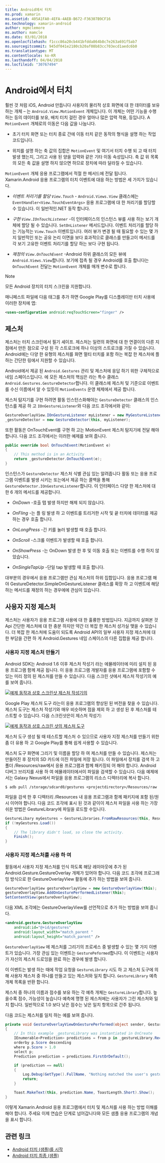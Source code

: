 ```yaml
---
title: Android에서 터치
ms.prod: xamarin
ms.assetid: 405A1FA0-4EFA-4AEB-B672-F36307B9CF16
ms.technology: xamarin-android
author: mgmclemore
ms.author: mamcle
ms.date: 03/01/2018
ms.openlocfilehash: f1ccc86a20cb441bfdda864b8c7e263a691f5ab7
ms.sourcegitcommit: 945df041e2180cb20af08b83cc703ecd1aedc6b0
ms.translationtype: MT
ms.contentlocale: ko-KR
ms.lasthandoff: 04/04/2018
ms.locfileid: "30767494"
---
```

# <a name="touch-in-android"></a>Android에서 터치

훨씬 것 처럼 iOS, Android 만듭니다 사용자의 물리적 상호 화면에 대 한 데이터를 보유 하는 개체 &ndash; 는 `Android.View.MotionEvent` 개체입니다. 이 개체는 어떤 기능을 수행 하는 등의 데이터를 보유, 배치 터치 걸린 경우 얼마나 많은 압력 적용, 등입니다. A `MotionEvent` 개체로의 이동은 다음 값을 나눕니다.

-  초기 터치 화면 또는 터치 종료 간에 이동 터치 같은 동작의 형식을 설명 하는 작업 코드입니다.

-  위치를 설명 하는 축 값의 집합은 `MotionEvent` 및 여기서 터치 수행 되 고 때 터치 발생 했는지, 그리고 사용 된 양을 압력와 같은 기타 이동 속성입니다.
   축 값 위 목록의 모든 축 값을 설명 하지 않으면 하므로 장치에 따라 달라질 수 있습니다.


`MotionEvent` 개체 응용 프로그램에서 적절 한 메서드에 전달 됩니다. Xamarin.Android 응용 프로그램의 터치 이벤트에 대응 하는 방법은 세 가지가 있습니다.

-  *이벤트 처리기를 할당 `View.Touch`*  - `Android.Views.View` 클래스에는 `EventHandler<View.TouchEventArgs>` 응용 프로그램에 대 한 처리기를 할당할 수 있습니다. 이 일반적인.NET 동작 합니다.

-  *구현 `View.IOnTouchListener`*  -이 인터페이스의 인스턴스 뷰를 사용 하는 보기 개체에 할당 될 수 있습니다. `SetOnListener` 메서드입니다. 이벤트 처리기를 할당 하는 기능적는 `View.Touch` 이벤트입니다. 여러 뷰가 변경 될 때 필요할 수 있는 몇 가지 일반적인 또는 공유 논리 이면을 보다 효과적으로 클래스를 만들고이 메서드를 각 보기 고유한 이벤트 처리기를 할당 하는 보다 구현 됩니다.

-  *재정의 `View.OnTouchEvent`*  -Android 하위 클래스의 모든 뷰에 `Android.Views.View`합니다. 보기에 접촉 될 경우 Android를 호출 합니다는 `OnTouchEvent` 전달는 `MotionEvent` 개체를 매개 변수로 합니다.


> [!NOTE]
> 모든 Android 장치의 터치 스크린을 지원합니다. 

매니페스트 파일에 다음 태그를 추가 하면 Google Play를 디스플레이만 터치 사용에 이러한 장치에 앱:

```xml
<uses-configuration android:reqTouchScreen="finger" />
```

## <a name="gestures"></a>제스처

제스처는 터치 스크린에서 필기 셰이프. 제스처는 일련의 화면에 대 한 연결이의 다른 지점에서 만든 점으로 구성 된 각 스트로크에 하나 이상의 스트로크를 가질 수 있습니다. Android에는 다양 한 유형의 제스처를 화면 멀티 터치를 포함 하는 복잡 한 제스처에 플 하는 간단한 링에서 지원할 수 있습니다.

Android에서 제공 된 `Android.Gestures` 관리 및 제스처에 응답 하기 위한 구체적으로 네임 스페이스입니다. 에 모든 제스처의 핵심은 라는 특수 클래스 `Android.Gestures.GestureDetector`합니다. 이 클래스에 제스처 및 기준으로 이벤트를 수신 이름에서 알 수 있듯이 `MotionEvents` 운영 체제에서 제공 합니다.

제스처 탐지기를 구현 하려면 활동 인스턴스화해야는 `GestureDetector` 클래스의 인스턴스를 제공 하 고 `IOnGestureListener`와 다음 코드 조각에서와 같이:

```csharp
GestureOverlayView.IOnGestureListener myListener = new MyGestureListener();
_gestureDetector = new GestureDetector(this, myListener);
```

또한 활동은 OnTouchEvent를 구현 하 고는 MotionEvent 제스처 탐지기에 전달 해야 합니다. 다음 코드 조각에서는 이러한 예제를 보여 줍니다.

```csharp
public override bool OnTouchEvent(MotionEvent e)
{
    // This method is in an Activity
    return _gestureDetector.OnTouchEvent(e);
}
```

인스턴스가 `GestureDetector` 제스처 식별 관심 있는 알려줍니다 활동 또는 응용 프로그램 이벤트를 발생 시키는 또는에서 제공 하는 콜백을 통해 `GestureDetector.IOnGestureListener`합니다.
이 인터페이스 다양 한 제스처에 대 한 6 개의 메서드를 제공합니다.

-  *OnDown* -호출 탭 발생 하지만 해제 되지 않습니다.

-  *OnFling* -는 플 링 발생 하 고 이벤트를 트리거한 시작 및 끝 터치에 데이터를 제공 하는 경우 호출 합니다.

-  *OnLongPress* -긴 키를 눌러 발생할 때 호출 합니다.

-  *OnScroll* -스크롤 이벤트가 발생할 때 호출 합니다.

-  *OnShowPress* -는 OnDown 발생 한 후 및 이동 호출 또는 이벤트를 수행 하지 않았습니다.

-  *OnSingleTapUp* -단일 tap 발생할 때 호출 합니다.


대부분의 경우에서 응용 프로그램만 관심 제스처의 하위 집합입니다. 응용 프로그램 해야 GestureDetector.SimpleOnGestureListener 클래스를 확장 하 고 이벤트에 해당 하는 메서드를 재정의 하는 경우에에 관심이 있습니다.

## <a name="custom-gestures"></a>사용자 지정 제스처

제스처는 사용자가 응용 프로그램 사용에 대 한 훌륭한 방법입니다. 지금까지 살펴본 것 Api 간단한 제스처에 대 한 충분 하지만 약간 더 복잡 한 제스처 성가실 맺을 수 있습니다. 더 복잡 한 제스처에 도움이 되도록 Android API의 일부 사용자 지정 제스처에 대 한 부담을 간편 하 게 Android.Gestures 네임 스페이스의 다른 집합을 제공 합니다.

### <a name="creating-custom-gestures"></a>사용자 지정 제스처 만들기

Android SDK는 Android 1.6 이후 제스처 작성기 라는 에뮬레이터에 미리 설치 된 응용 프로그램 함께 제공 됩니다. 이 응용 프로그램 개발자를 응용 프로그램에 포함할 수 있는 미리 정의 된 제스처를 만들 수 있습니다. 다음 스크린 샷에서 제스처 작성기의 예를 보여 줍니다.

[![예제 동작과 상호 스크린샷 제스처 작성기의](touch-in-android-images/image11.png)](touch-in-android-images/image11.png#lightbox)

Google Play 제스처 도구 라는이 응용 프로그램의 향상된 된 버전을 찾을 수 있습니다. 제스처 도구는 제스처 작성기와 매우 비슷하며 점을 제외 하 고 생성 된 후 제스처를 테스트할 수 있습니다. 다음 스크린샷은이 제스처 작성기:

[![예제 동작과 상호 스크린 샷의 제스처 도구](touch-in-android-images/image12.png)](touch-in-android-images/image12.png#lightbox)

제스처 도구 생성 될 때 테스트할 제스처 수 있으므로 사용자 지정 제스처를 만들기 위한 좀 더 유용 하 고 Google Play를 통해 쉽게 사용할 수 있습니다.

제스처 도구 화면에 그리기 및 이름을 할당 하 여 제스처를 만들 수 있습니다. 제스처는 만들어진 후 장치의 SD 카드에 이진 파일에 저장 됩니다. 이 파일에서 장치를 검색 하 고 폴더 /Resources/raw에서 응용 프로그램과 함께 패키징되 어 해야 합니다. Android 디버그 브리지를 사용 하 여 에뮬레이터에서이 파일을 검색할 수 있습니다. 다음 예제에서는 Galaxy Nexus에서 파일을 응용 프로그램의 리소스 디렉터리에 복사 합니다.

```shell
$ adb pull /storage/sdcard0/gestures <projectdirectory>/Resources/raw
```

파일을 검색 한 후 디렉터리 /Resources 내 응용 프로그램과 함께 패키지에 포함 된/원시 이어야 합니다. 다음 코드 조각에 표시 된 것과 같이이 제스처 파일을 사용 하는 가장 쉬운 방법은 GestureLibrary에 파일을 로드할 수입니다.

```csharp
GestureLibary myGestures = GestureLibraries.FromRawResources(this, Resource.Raw.gestures);
if (!myGestures.Load())
{
    // The library didn't load, so close the activity.
    Finish();
}
```

### <a name="using-custom-gestures"></a>사용자 지정 제스처를 사용 하 여

활동에서 사용자 지정 제스처를 인식 하도록 해당 레이아웃에 추가 된 Android.Gesture.GestureOverlay 개체가 있어야 합니다. 다음 코드 조각에 프로그래밍 방식으로 한 GestureOverlayView 활동에 추가 하는 방법을 보여 줍니다.

```csharp
GestureOverlayView gestureOverlayView = new GestureOverlayView(this);
gestureOverlayView.AddOnGesturePerformedListener(this);
SetContentView(gestureOverlayView);
```

다음 XML 조각에는 GestureOverlayView를 선언적으로 추가 하는 방법을 보여 줍니다.

```xml
<android.gesture.GestureOverlayView
    android:id="@+id/gestures"
    android:layout_width="match_parent "
    android:layout_height="match_parent" />
```

`GestureOverlayView` 에 제스처를 그리기의 프로세스 중 발생할 수 있는 몇 가지 이벤트가 있습니다. 가장 관심 있는 이벤트는 `GesturePeformed`합니다. 이 이벤트는 사용자가 자신의 제스처 드로잉을 완료 하는 경우에 발생 합니다.

이 이벤트는 발생 하는 때에 작업 요청을 `GestureLibrary` 시도 하 고 제스처 도구에 의해 사용자 제스처 중 하나를 만들고 있는 제스처와 일치 합니다. `GestureLibrary` 예측 개체 목록을 반환 합니다.

제스처 중 하나의 이름과 점수를 보유 하는 각 예측 개체는 `GestureLibrary`합니다. 높을수록 점수, 가능성이 높습니다 예측에 명명 된 제스처에는 사용자가 그린 제스처와 일치 합니다.
일반적으로 1.0 보다 낮은 점수는 낮은 일치 항목으로 간주 됩니다.

다음 코드는 제스처를 일치 하는 예를 보여 줍니다.

```csharp
private void GestureOverlayViewOnGesturePerformed(object sender, GestureOverlayView.GesturePerformedEventArgs gesturePerformedEventArgs)
{
    // In this example _gestureLibrary was instantiated in OnCreate
    IEnumerable<Prediction> predictions = from p in _gestureLibrary.Recognize(gesturePerformedEventArgs.Gesture)
    orderby p.Score descending
    where p.Score > 1.0
    select p;
    Prediction prediction = predictions.FirstOrDefault();

    if (prediction == null)
    {
        Log.Debug(GetType().FullName, "Nothing matched the user's gesture.");
        return;
    }

    Toast.MakeText(this, prediction.Name, ToastLength.Short).Show();
}
```

이렇게 Xamarin.Android 응용 프로그램에서 터치 및 제스처를 사용 하는 방법 이해를 해야 합니다. 주세요 이제 연습은 단계로 넘어갑니다와 모든 샘플 응용 프로그램의 개념을 표시 합니다.



## <a name="related-links"></a>관련 링크

- [Android 터치 (샘플)를 시작](https://developer.xamarin.com/samples/monodroid/ApplicationFundamentals/Touch_start)
- [Android 터치 최종 (샘플)](https://developer.xamarin.com/samples/monodroid/ApplicationFundamentals/Touch_final)
